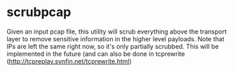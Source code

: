 # scrubpcap
Given an input pcap file, this utility will scrub everything above the transport layer to remove sensitive information in the higher level payloads.  Note that IPs are left the same right now, so it's only partially scrubbed.  This will be implemented in the future (and can also be done in tcprewrite (http://tcpreplay.synfin.net/tcprewrite.html)
